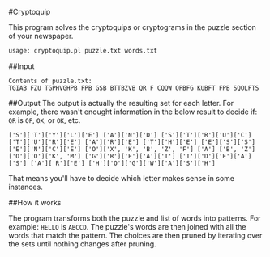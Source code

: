 #Cryptoquip

This program solves the cryptoquips or cryptograms in the puzzle section of your newspaper. 

```bash
usage: cryptoquip.pl puzzle.txt words.txt
```

##Input
```
Contents of puzzle.txt:
TGIAB FZU TGPHVGHPB FPB GSB BTTBZVB QR F CQQW OPBFG KUBFT FPB SQOLFTS
```

##Output
The output is actually the resulting set for each letter. For example, there wasn't enought information in the below result to decide if: `QR` is `OF`, `OX`, or `OK`, etc.

```
['S']['T']['Y']['L']['E'] ['A']['N']['D'] ['S']['T']['R']['U']['C']['T']['U']['R']['E'] ['A']['R']['E'] ['T']['H']['E'] ['E']['S']['S']['E']['N']['C']['E'] ['O']['X', 'K', 'B', 'Z', 'F'] ['A'] ['B', 'Z']['O']['O']['K', 'M'] ['G']['R']['E']['A']['T'] ['I']['D']['E']['A']['S'] ['A']['R']['E'] ['H']['O']['G']['W']['A']['S']['H']
```

That means you'll have to decide which letter makes sense in some instances. 

##How it works

The program transforms both the puzzle and list of words into patterns. For example: `HELLO` is `ABCCD`. The puzzle's words are then joined with all the words that match the pattern. The choices are then pruned by iterating over the sets until nothing changes after pruning.
